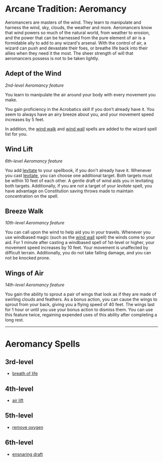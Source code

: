 # Arcane Tradition: Aeromancy
Aeromancers are masters of the wind. They learn to manipulate and harness the wind, sky, clouds, the weather and more. Aeromancers know that wind powers so much of the natural world, from weather to erosion, and the power that can be harnessed from the pure element of air is a formidable ally to add to any wizard's arsenal. With the control of air, a wizard can push and devastate their foes, or breathe life back into their allies when they need it the most. The sheer strength of will that aeromancers possess is not to be taken lightly.

## Adept of the Wind
*2nd-level Aeromancy feature*

You learn to manipulate the air around your body with every movement you make. 

You gain proficiency in the Acrobatics skill if you don't already have it. You seem to always have an airy breeze about you, and your movement speed increases by 5 feet.

In addition, the [wind walk](../../Magic/Spells/wind-walk.md) and [wind wall](../../Magic/Spells/wind-wall.md) spells are added to the wizard spell list for you.

## Wind Lift
*6th-level Aeromancy feature*

You add [levitate](../../Magic/Spells/levitate.md) to your spellbook, if you don't already have it. Whenever you cast [levitate](../../Magic/Spells/levitate.md), you can choose one additional target. Both targets must be within 10 feet of each other. A gentle draft of wind aids you in levitating both targets.  Additionally, if you are not a target of your *levitate* spell, you have advantage on Constitution saving throws made to maintain concentration on the spell.

## Breeze Walk
*10th-level Aeromancy feature*

You can call upon the wind to help aid you in your travels. Whenever you use windbased magic (such as the [wind wall](../../Magic/Spells/wind-wall.md) spell) the winds come to your aid. For 1 minute after casting a windbased spell of 1st-level or higher, your movement speed increases by 10 feet. Your movement is unaffected by difficult terrain. Additionally, you do not take falling damage, and you can not be knocked prone.

## Wings of Air
*14th-level Aeromancy feature*

You gain the ability to sprout a pair of wings that look as if they are made of swirling clouds and feathers. As a bonus action, you can cause the wings to sprout from your back, giving you a flying speed of 40 feet. The wings last for 1 hour or until you use your bonus action to dismiss them. You can use this feature twice, regaining expended uses of this ability after completing a long rest.

---

# Aeromancy Spells

## 3rd-level
* [breath of life](../../Magic/Spells/breath-of-life.md)

## 4th-level
* [air lift](../../Magic/Spells/air-lift.md)

## 5th-level
* [remove oxygen](../../Magic/Spells/remove-oxygen.md)

## 6th-level
* [ensnaring draft](../../Magic/Spells/ensnaring-draft.md)

